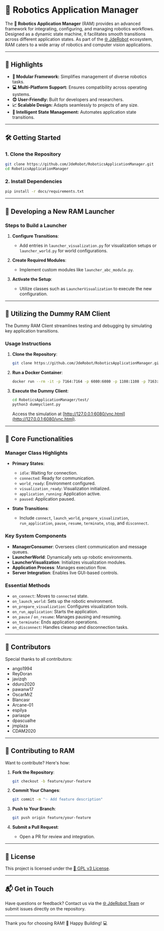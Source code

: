 # 🤖 Robotics Application Manager

The **🤖 Robotics Application Manager** (RAM) provides an advanced framework for integrating, configuring, and managing robotics workflows. Designed as a dynamic state machine, it facilitates smooth transitions across different application states. As part of the [🌐 JdeRobot](https://jderobot.org) ecosystem, RAM caters to a wide array of robotics and computer vision applications.

---

## 🌟 Highlights

- **🔧 Modular Framework:** Simplifies management of diverse robotics tasks.
- **💻 Multi-Platform Support:** Ensures compatibility across operating systems.
- **😊 User-Friendly:** Built for developers and researchers.
- **📈 Scalable Design:** Adapts seamlessly to projects of any size.
- **🧠 Intelligent State Management:** Automates application state transitions.

---

## 🛠️ Getting Started

### 1. Clone the Repository

```bash
git clone https://github.com/JdeRobot/RoboticsApplicationManager.git
cd RoboticsApplicationManager
```

### 2. Install Dependencies

```bash
pip install -r docs/requirements.txt
```

---

## 🚀 Developing a New RAM Launcher

### Steps to Build a Launcher

1. **Configure Transitions**:
   - Add entries in `launcher_visualization.py` for visualization setups or `launcher_world.py` for world configurations.

2. **Create Required Modules**:
   - Implement custom modules like `launcher_abc_module.py`.

3. **Activate the Setup**:
   - Utilize classes such as `LauncherVisualization` to execute the new configuration.

---

## 🤖 Utilizing the Dummy RAM Client

The Dummy RAM Client streamlines testing and debugging by simulating key application transitions.

### Usage Instructions

1. **Clone the Repository**:

   ```bash
   git clone https://github.com/JdeRobot/RoboticsApplicationManager.git -b <src-branch>
   ```

2. **Run a Docker Container**:

   ```bash
   docker run --rm -it -p 7164:7164 -p 6080:6080 -p 1108:1108 -p 7163:7163 jderobot/robotics-backend
   ```

3. **Execute the Dummy Client**:

   ```bash
   cd RoboticsApplicationManager/test/
   python3 dummyclient.py
   ```

   Access the simulation at [http://127.0.0.1:6080/vnc.html](http://127.0.0.1:6080/vnc.html).

---

## 🔑 Core Functionalities

### Manager Class Highlights

- **Primary States**:
  - `idle`: Waiting for connection.
  - `connected`: Ready for communication.
  - `world_ready`: Environment configured.
  - `visualization_ready`: Visualization initialized.
  - `application_running`: Application active.
  - `paused`: Application paused.

- **State Transitions**:
  - Include `connect`, `launch_world`, `prepare_visualization`, `run_application`, `pause`, `resume`, `terminate`, `stop`, and `disconnect`.

### Key System Components

- **ManagerConsumer**: Oversees client communication and message queues.
- **LauncherWorld**: Dynamically sets up robotic environments.
- **LauncherVisualization**: Initializes visualization modules.
- **Application Process**: Manages execution flow.
- **Server Integration**: Enables live GUI-based controls.

### Essential Methods

- `on_connect`: Moves to `connected` state.
- `on_launch_world`: Sets up the robotic environment.
- `on_prepare_visualization`: Configures visualization tools.
- `on_run_application`: Starts the application.
- `on_pause` / `on_resume`: Manages pausing and resuming.
- `on_terminate`: Ends application operations.
- `on_disconnect`: Handles cleanup and disconnection tasks.

---

## 👥 Contributors

Special thanks to all contributors:

- ango1994
- ReyDoran
- javizqh
- dduro2020
- pawanw17
- OscarMrZ
- Blancasr
- Arcane-01
- espilya
- pariaspe
- dpascualhe
- jmplaza
- CDAM2020

---

## 🤝 Contributing to RAM

Want to contribute? Here's how:

1. **Fork the Repository**:

   ```bash
   git checkout -b feature/your-feature
   ```

2. **Commit Your Changes**:

   ```bash
   git commit -m "✨ Add feature description"
   ```

3. **Push to Your Branch**:

   ```bash
   git push origin feature/your-feature
   ```

4. **Submit a Pull Request**:
   - Open a PR for review and integration.

---

## 📜 License

This project is licensed under the [📜 GPL v3 License](LICENSE).

---

## 📬 Get in Touch

Have questions or feedback? Contact us via the [🌐 JdeRobot Team](https://jderobot.org/Contact) or submit issues directly on the repository.

---

Thank you for choosing RAM! 🚀 Happy Building! 💻

